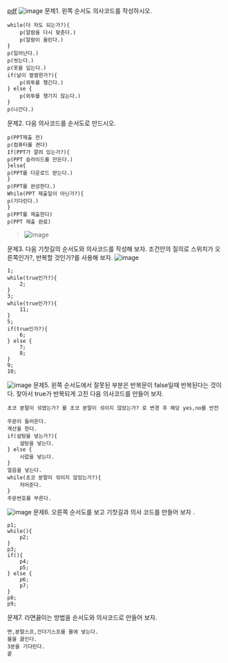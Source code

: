[pdf](../../pdf/JAVA240812simple254.pdf)
![image](../../images/image14.png)
문제1. 왼쪽 순서도 의사코드를 작성하시오.
```
while(더 자도 되는가?){
    p(알람을 다시 맞춘다.)
    p(알람이 울린다.)
}
p(일어난다.)
p(씻는다.)
p(옷을 입는다.)
if(날이 쌀쌀한가?){
    p(외투를 챙긴다.)
} else {
    p(외투를 챙기지 않는다.)
}
p(나간다.)

```
문제2. 다음 의사코드를 순서도로 만드시오.
```
p(PPT제출 전)
p(컴퓨터를 켠다)
If(PPT가 깔려 있는가?){
p(PPT 슬라이드를 만든다.)
}else{
p(PPT를 다운로드 받는다.)
}
p(PPT를 완성한다.)
While(PPT 제출일이 아닌가?){
p(기다린다.)
}
p(PPT를 제출한다)
p(PPT 제출 완료)
```
> ![image](../../images/image16.png)


문제3. 다음 기찻길의 순서도와 의사코드를 작성해 보자. 
조건안의 질의로 스위치가 오른쪽인가?, 반복할 것인가?를 사용해 보자.
![image](../../images/image15.png)
```
1;
while(true인가?){
    2;
}
3;
while(true인가?){
    11;
}
5;
if(true인가?){
    6;
} else {
    7;
    8;
}
9;
10;
```
![image](../../images/image17.png)
문제5. 왼쪽 순서도에서 잘못된 부분은 반복문이 false일때 반복된다는 것이다. 찾아서
true가 반복되게 고친 다음 의사코드를 만들어 보자.
```
초코 분말이 섞였는가? 를 초코 분말이 섞이지 않았는가? 로 변경 후 해당 yes,no를 반전
```
```
주문이 들어온다.
계산을 한다.
if(설탕을 넣는가?){
    설탕을 넣는다.
} else {
    시럽을 넣는다.
}
얼음을 넣는다.
while(초코 분말이 섞이지 않았는가?){
    저어준다.
}
주문번호를 부른다.
```
![image](../../images/image18.png)
문제6. 오른쪽 순서도를 보고 기찻길과 의사 코드를 만들어 보자 .
```
p1;
while(){
    p2;
}
p3;
if(){
    p4;
    p5;
} else {
    p6;
    p7;
}
p8;
p9;
```
문제7. 라면끓이는 방법을 순서도와 의사코드로 만들어 보자.
```
면,분말스프,건더기스프를 물에 넣는다.
물을 끓인다.
3분을 기다린다.
끝
```
